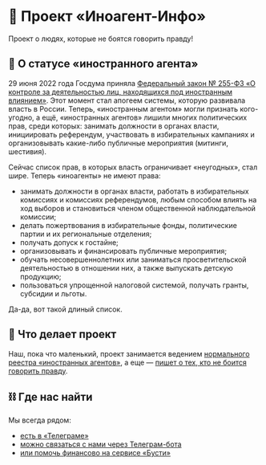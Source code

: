 # 🤍 Проект «Иноагент-Инфо»

Проект о людях, которые не боятся говорить правду!

## 💙 О статусе «иностранного агента»

29 июня 2022 года Госдума приняла [Федеральный закон № 255-ФЗ «О контроле за деятельностью лиц, находящихся под иностранным влиянием»](https://www.consultant.ru/document/cons_doc_LAW_421788/). Этот момент стал апогеем системы, которую развивала власть в России. Теперь, «иностранным агентом» могли признать кого-угодно, а ещё, «иностранных агентов» лишили многих политических прав, среди которых: занимать должности в органах власти, инициировать референдум, участвовать в избирательных кампаниях и организовывать какие-либо публичные мероприятия (митинги, шестивия).

Сейчас список прав, в которых власть ограничивает «неугодных», стал шире. Теперь «иноагенты» не имеют права:

- занимать должности в органах власти, работать в избирательных комиссиях и комиссиях референдумов, любым способом влиять на ход выборов и становиться членом общественной наблюдательной комиссии;
- делать пожертвования в избирательные фонды, политические партии и их региональные отделения;
- получать допуск к гостайне;
- организовывать и финансировать публичные мероприятия;
- обучать несовершеннолетних или заниматься просветительской деятельностью в отношении них, а также выпускать детскую продукцию;
- пользоваться упрощенной налоговой системой, получать гранты, субсидии и льготы.

Да-да, вот такой длиный список.

## 🤍 Что делает проект

Наш, пока что маленький, проект занимается ведением [нормального реестра «иностранных агентов»](https://inoagent-info.github.io), а еще — [пишет о тех, кто не боится говорить правду](https://t.me/inoagentinfo).

## ⛓️ Где нас найти

Мы всегда рядом:

- [есть в «Телеграме»][channel]
- [можно связаться с нами через Телеграм-бота][bot]
- [или помочь финансово на сервисе «Бусти»][financesup]

[channel]: https://t.me/inoagentinfo
[bot]: https://t.me/inoagentinfo_bot
[financesup]: https://boosty.to/inoagent-info
